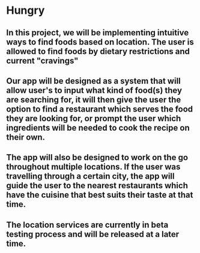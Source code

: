 # Hungry

## In this project, we will be implementing intuitive ways to find foods based on location. The user is allowed to find foods by dietary restrictions and current "cravings"

## Our app will be designed as a system that will allow user's to input what kind of food(s) they are searching for, it will then give the user the option to find a restaurant which serves the food they are looking for, or prompt the user which ingredients will be needed to cook the recipe on their own.

## The app will also be designed to work on the go throughout multiple locations. If the user was travelling through a certain city, the app will guide the user to the nearest restaurants which have the cuisine that best suits their taste at that time.

## The location services are currently in beta testing process and will be released at a later time.